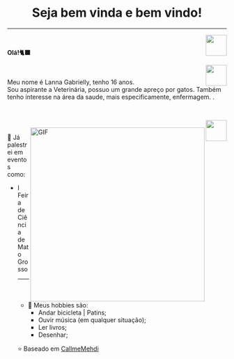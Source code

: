 <h1 align="center"> Seja bem vinda e bem vindo! </h1>
<hr />
<a href="https://github.com/LannaGaby" target="_blank">
  <img align="right" src="https://cdn.iconscout.com/icon/free/png-256/github-108-438008.png" width="48px" height="48px">
</a><br />
<p align="left" > 
  <b>Olá!🐈‍⬛</b>
</p>
<a href="https://www.instagram.com/nani.gaby/" target="_blank">
  <img align="right" src="https://cdn.icon-icons.com/icons2/1211/PNG/512/1491579602-yumminkysocialmedia36_83067.png" width="48px" height="48px">
</a><br />
<p align="left" >
 Meu nome é Lanna Gabrielly, tenho 16 anos.  <br />
Sou aspirante a Veterinária, possuo um grande apreço por gatos. Também tenho interesse na área da saude, mais especificamente, enfermagem. </b>. <br/>
<p align="left" >
<br />
  </p>
<a href="https://www.linkedin.com/in/lanna-gabrielly-santana-simplicio-531ab8257/" target="_blank">
  <img align="right" src="https://i.ibb.co/Kx2GSrT/linkedin.png" width="48px" height="48px">
</a>
<br>
<img align="right" alt="GIF" src="https://github.com/LannaGaby/LannaGaby/blob/main/octocat-1669917751382.png" width="400px" />

🚀 Já palestrei em eventos como:
  <ul>
  <li> I Feira de Ciência de Mato Grosso </li>
  
<hr />



  
- 👾 Meus hobbies são: 
  - Andar bicicleta | Patins; 
  - Ouvir música (em qualquer situação);
  - Ler livros;
  - Desenhar;



⭐️ Baseado em [CallmeMehdi](https://github.com/CallmeMehdi)
